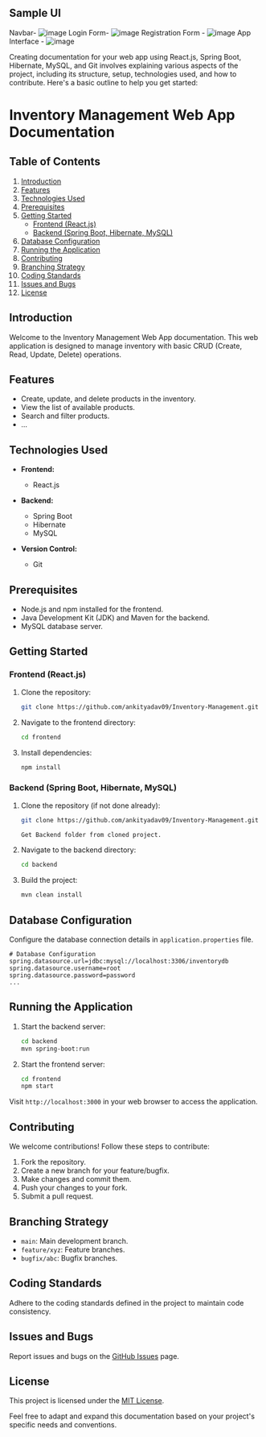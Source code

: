 ## Sample UI
Navbar- ![image](https://github.com/ankityadav09/Inventory-Management/assets/66019237/28a31690-b761-4b2e-b98a-d7a9f1f76298)
Login Form- ![image](https://github.com/ankityadav09/Inventory-Management/assets/66019237/b1146217-28c7-46a9-8963-5cce531b7988)
Registration Form - ![image](https://github.com/ankityadav09/Inventory-Management/assets/66019237/25c63258-9b05-41a7-9e43-2b09674467c7)
App Interface - ![image](https://github.com/ankityadav09/Inventory-Management/assets/66019237/7b6239e6-f589-4bb2-a62b-15dc57fccc6f)

Creating documentation for your web app using React.js, Spring Boot, Hibernate, MySQL, and Git involves explaining various aspects of the project, including its structure, setup, technologies used, and how to contribute. Here's a basic outline to help you get started:

# Inventory Management Web App Documentation

## Table of Contents

1. [Introduction](#introduction)
2. [Features](#features)
3. [Technologies Used](#technologies-used)
4. [Prerequisites](#prerequisites)
5. [Getting Started](#getting-started)
   - [Frontend (React.js)](#frontend-reactjs)
   - [Backend (Spring Boot, Hibernate, MySQL)](#backend-spring-boot-hibernate-mysql)
6. [Database Configuration](#database-configuration)
7. [Running the Application](#running-the-application)
8. [Contributing](#contributing)
9. [Branching Strategy](#branching-strategy)
10. [Coding Standards](#coding-standards)
11. [Issues and Bugs](#issues-and-bugs)
12. [License](#license)

## Introduction

Welcome to the Inventory Management Web App documentation. This web application is designed to manage inventory with basic CRUD (Create, Read, Update, Delete) operations.

## Features

- Create, update, and delete products in the inventory.
- View the list of available products.
- Search and filter products.
- ...

## Technologies Used

- **Frontend:**
  - React.js

- **Backend:**
  - Spring Boot
  - Hibernate
  - MySQL

- **Version Control:**
  - Git

## Prerequisites

- Node.js and npm installed for the frontend.
- Java Development Kit (JDK) and Maven for the backend.
- MySQL database server.

## Getting Started

### Frontend (React.js)

1. Clone the repository:
   ```bash
   git clone https://github.com/ankityadav09/Inventory-Management.git
   ```

2. Navigate to the frontend directory:
   ```bash
   cd frontend
   ```

3. Install dependencies:
   ```bash
   npm install
   ```

### Backend (Spring Boot, Hibernate, MySQL)

1. Clone the repository (if not done already):
   ```bash
   git clone https://github.com/ankityadav09/Inventory-Management.git

   Get Backend folder from cloned project.
   ```

2. Navigate to the backend directory:
   ```bash
   cd backend
   ```

3. Build the project:
   ```bash
   mvn clean install
   ```

## Database Configuration

Configure the database connection details in `application.properties` file.

```properties
# Database Configuration
spring.datasource.url=jdbc:mysql://localhost:3306/inventorydb
spring.datasource.username=root
spring.datasource.password=password
...
```

## Running the Application

1. Start the backend server:
   ```bash
   cd backend
   mvn spring-boot:run
   ```

2. Start the frontend server:
   ```bash
   cd frontend
   npm start
   ```

Visit `http://localhost:3000` in your web browser to access the application.

## Contributing

We welcome contributions! Follow these steps to contribute:

1. Fork the repository.
2. Create a new branch for your feature/bugfix.
3. Make changes and commit them.
4. Push your changes to your fork.
5. Submit a pull request.

## Branching Strategy

- `main`: Main development branch.
- `feature/xyz`: Feature branches.
- `bugfix/abc`: Bugfix branches.

## Coding Standards

Adhere to the coding standards defined in the project to maintain code consistency.

## Issues and Bugs

Report issues and bugs on the [GitHub Issues](https://github.com/ankityadav09/Inventory-Management/issues) page.

## License

This project is licensed under the [MIT License](LICENSE).

Feel free to adapt and expand this documentation based on your project's specific needs and conventions.



